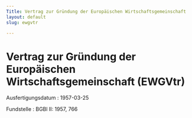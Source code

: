 ```yaml
---
Title: Vertrag zur Gründung der Europäischen Wirtschaftsgemeinschaft
layout: default
slug: ewgvtr

---
```


# Vertrag zur Gründung der Europäischen Wirtschaftsgemeinschaft (EWGVtr)

Ausfertigungsdatum
:   1957-03-25

Fundstelle
:   BGBl II: 1957, 766

